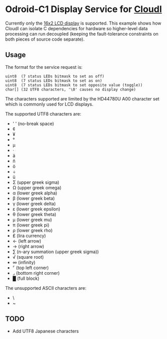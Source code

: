 Odroid-C1 Display Service for [CloudI](http://cloudi.org)
=========================================================

Currently only the [16x2 LCD display](http://www.hardkernel.com/main/products/prdt_info.php?g_code=G141637550797) is supported.
This example shows how CloudI can isolate C dependencies for hardware so
higher-level data processing can run decoupled (keeping the fault-tolerance
constraints on both pieces of source code separate).

Usage
-----

The format for the service request is:

    uint8  (7 status LEDs bitmask to set as off)
    uint8  (7 status LEDs bitmask to set as on)
    uint8  (7 status LEDs bitmask to set opposite value (toggle))
    char[] (32 UTF8 characters, '\0' causes no display change)

The characters supported are limited by the HD44780U A00 character set
which is commonly used for LCD displays.

The supported UTF8 characters are:

* ' ' (no-break space)
* ¢
* ¥
* °
* µ
* ·
* ä
* ñ
* ö
* ÷
* ü
* Σ (upper greek sigma)
* Ω (upper greek omega)
* α (lower greek alpha)
* β (lower greek beta)
* γ (lower greek delta)
* ε (lower greek epsilon)
* θ (lower greek theta)
* μ (lower greek mu)
* π (lower greek pi)
* ρ (lower greek rho)
* ₤ (lira currency)
* ← (left arrow)
* → (right arrow)
* ∑ (n-ary summation (upper greek sigma))
* √ (square root)
* ∞ (infinity)
* ⌜ (top left corner)
* ⌟ (bottom right corner)
* █ (full block)

The unsupported ASCII characters are:

* \
* ~

TODO
----

* Add UTF8 Japanese characters
